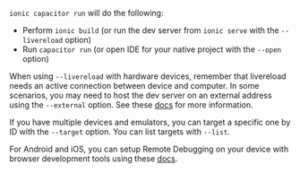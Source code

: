 `ionic capacitor run` will do the following:
- Perform `ionic build` (or run the dev server from `ionic serve` with the `--livereload` option)
- Run `capacitor run` (or open IDE for your native project with the `--open` option)

When using `--livereload` with hardware devices, remember that livereload needs an active connection between device and computer. In some scenarios, you may need to host the dev server on an external address using the `--external` option. See these [docs](https://ionicframework.com/docs/cli/livereload) for more information.

If you have multiple devices and emulators, you can target a specific one by ID with the `--target` option. You can list targets with `--list`.

For Android and iOS, you can setup Remote Debugging on your device with browser development tools using these [docs](https://ionicframework.com/docs/developer-resources/developer-tips).